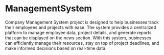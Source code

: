 # ManagementSystem
Company Management System project is designed to help businesses track their employees and projects with ease. The system provides a centralized platform to manage employee data, project details, and generate reports that can be displayed on the news section. With this system, businesses can efficiently manage their resources, stay on top of project deadlines, and make informed decisions based on real-time data.
